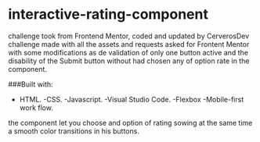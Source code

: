 # interactive-rating-component
challenge took from Frontend Mentor, coded and updated by CerverosDev
challenge made with all the assets and requests asked for Frontent Mentor with some modifications as de validation of only one button active and 
the disability of the Submit button without had chosen any of option rate in the component.

###Built with:
- HTML.
-CSS.
-Javascript.
-Visual Studio Code.
-Flexbox
-Mobile-first work flow.

the component let you choose and option of rating sowing at the same time a smooth color transitions in his buttons.
